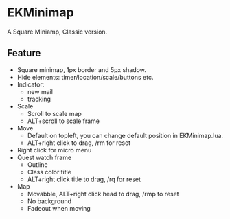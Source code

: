 # EKMinimap

A Square Miniamp, Classic version.

## Feature

* Square minimap, 1px border and 5px shadow.
* Hide elements: timer/location/scale/buttons etc.
* Indicator:
  * new mail
  * tracking
* Scale
  * Scroll to scale map
  * ALT+scroll to scale frame
* Move
  * Default on topleft, you can change default position in EKMinimap.lua.
  * ALT+right click to drag, /rm for reset
* Right click for micro menu
* Quest watch frame
  * Outline
  * Class color title
  * ALT+right click title to drag, /rq for reset
* Map
  * Movabble, ALT+right click head to drag, /rmp to reset
  * No background
  * Fadeout when moving
